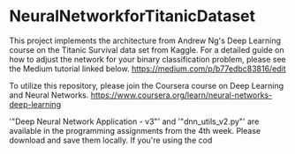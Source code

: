 # NeuralNetworkforTitanicDataset
This project implements the architecture from Andrew Ng's Deep Learning course on the Titanic Survival data set from Kaggle. For a detailed guide on how to adjust the network for your binary classification problem, please see the Medium tutorial linked below.
https://medium.com/p/b77edbc83816/edit

To utilize this repository, please join the Coursera course on Deep Learning and Neural Networks.
https://www.coursera.org/learn/neural-networks-deep-learning

'"Deep Neural Network Application - v3"' and '"dnn_utils_v2.py"' are available in the programming assignments from the 4th week. Please download and save them locally. If you're using the cod
